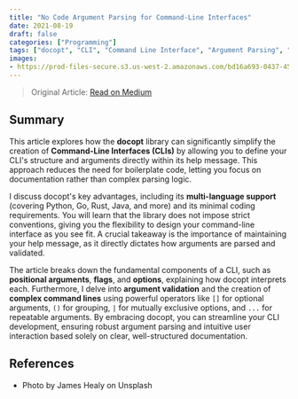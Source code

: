 ```yaml
---
title: "No Code Argument Parsing for Command-Line Interfaces"
date: 2021-08-19
draft: false
categories: ["Programming"]
tags: ["docopt", "CLI", "Command Line Interface", "Argument Parsing", "Python"]
images:
- https://prod-files-secure.s3.us-west-2.amazonaws.com/bd16a693-0437-45a1-9aec-255351a830a8/658bc248-2fbe-4a04-8b61-5ebd7c61e21e/0Q4UC19Tv1luG9nPS?X-Amz-Algorithm=AWS4-HMAC-SHA256&X-Amz-Content-Sha256=UNSIGNED-PAYLOAD&X-Amz-Credential=ASIAZI2LB466RZ6OT3I6%2F20250625%2Fus-west-2%2Fs3%2Faws4_request&X-Amz-Date=20250625T231004Z&X-Amz-Expires=3600&X-Amz-Security-Token=IQoJb3JpZ2luX2VjEFUaCXVzLXdlc3QtMiJHMEUCIQCRBI4Ioazz6F4ZkLtRgTRrfuG8H4U1bL1jSxoFpvmqXAIgKUoABHWSbHv7kWr4LFO0b%2BPFiUGa%2BxREgukI8CkI0jkq%2FwMIThAAGgw2Mzc0MjMxODM4MDUiDJzswJfotyyKd970IyrcA1JIZoUUIxJGK22gvlKLJeowSdAhwJ8pkfvdO5apCMpDMJELp4aawOk3IaWRVlCuPZJvBWu53YQVuF5OaZXvPZg%2B%2B%2F0IlnMpe7mikkMwsUEX%2Bbg3SfQ88IQuDsB6faDIzI0Qlnrj2lCs0Kzn%2FTOUw5XvmFAEH%2BrMVxTo0z77fEwXee9%2FcCzl2pwXEK5ukpZxgU3nRfyesWMVJL0ak7gUCDglfLQKCb1MxYmg3PBQM4xGlpaFwmpO9WBQlHJ68yIcSQOub2G0c8bniCdb5A%2F4qwdpB3xNHJu2dGGa8%2BdLqKlmBWhRZ0reADJawjs02eI6GQraSBYjNb7BkF1pCXC6%2BT44VPDDVGTGQB3QMgbbAZ1XQOXKNcPqvexpVJXY5N7x%2BSdXMoPQdp%2FBJubQjctcsdyjbd%2Bd%2F7gwkS8J5CDtXleHCwSGpumL5oAWCzt4MZ2HeN0%2F%2BQj8QIXqN68mgiGaQtl1J976NCKxVMH0LvMGCKqspgjgiZLhkz%2BEvb38b0B1NKW2BGDUQdkqDciVsj6xecFap7v8EER7fw8uCgieH%2BfOtZTN1IPRdFBBy%2FHEAowaFOi%2BQW3Dmk99GPcRncuHqSq9MWBi3mMWwJ1XfkvVl7tAun3%2Bk2XwH2ajuRa5MJi68cIGOqUB%2BsV%2BXq1BvS3mLsxs88Ysecc1zjJ6lGNWok1GxI18724pOr5J3CadZOvtjzclCFS1xOAgu6eF3P9yj5R9hWgHxSdMfEoX0LTfGUgP%2B6ldixdIvt17yR4c4aoHJ6sbEhUPwADMz4P6ePhyl4Jwvt0yEZmru1qhC7%2FASGTAH28Zfz71tS1SE1vKGzT3gRheEVdjD7RPKigmCPHBjMLmc23lI58jUSRw&X-Amz-Signature=07a0579f4e7dd373feb6fc70b6dfcf9a9503c642d2683b345f137f7b5d4e5fc9&X-Amz-SignedHeaders=host&x-amz-checksum-mode=ENABLED&x-id=GetObject
---
```


> Original Article: [Read on Medium](https://medium.com/codex/no-code-argument-parsing-for-command-line-interfaces-79b17a3813f2)

## Summary

This article explores how the **docopt** library can significantly simplify the creation of **Command-Line Interfaces (CLIs)** by allowing you to define your CLI's structure and arguments directly within its help message. This approach reduces the need for boilerplate code, letting you focus on documentation rather than complex parsing logic.

I discuss docopt's key advantages, including its **multi-language support** (covering Python, Go, Rust, Java, and more) and its minimal coding requirements. You will learn that the library does not impose strict conventions, giving you the flexibility to design your command-line interface as you see fit. A crucial takeaway is the importance of maintaining your help message, as it directly dictates how arguments are parsed and validated.

The article breaks down the fundamental components of a CLI, such as **positional arguments**, **flags**, and **options**, explaining how docopt interprets each. Furthermore, I delve into **argument validation** and the creation of **complex command lines** using powerful operators like `[]` for optional arguments, `()` for grouping, `|` for mutually exclusive options, and `...` for repeatable arguments. By embracing docopt, you can streamline your CLI development, ensuring robust argument parsing and intuitive user interaction based solely on clear, well-structured documentation.

## References

*   Photo by James Healy on Unsplash